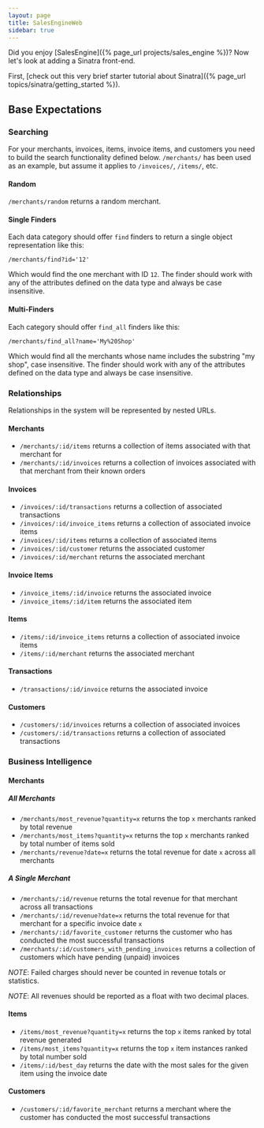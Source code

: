 ```yaml
---
layout: page
title: SalesEngineWeb
sidebar: true
---
```


Did you enjoy [SalesEngine]({% page_url projects/sales_engine %})? Now let's look at adding a Sinatra front-end.

First, [check out this very brief starter tutorial about Sinatra]({% page_url topics/sinatra/getting_started %}).

## Base Expectations

### Searching

For your merchants, invoices, items, invoice items, and customers you need to build the search functionality defined below. `/merchants/` has been used as an example, but assume it applies to `/invoices/`, `/items/`, etc.

#### Random

`/merchants/random` returns a random merchant.

#### Single Finders

Each data category should offer `find` finders to return a single object representation like this:

```
/merchants/find?id='12'
```

Which would find the one merchant with ID `12`. The finder should work with any of the attributes defined on the data type and always be case insensitive.

#### Multi-Finders

Each category should offer `find_all` finders like this:

```
/merchants/find_all?name='My%20Shop'
```

Which would find all the merchants whose name includes the substring "my shop", case insensitive. The finder should work with any of the attributes defined on the data type and always be case insensitive.

### Relationships

Relationships in the system will be represented by nested URLs.

#### Merchants

* `/merchants/:id/items` returns a collection of items associated with that merchant for
* `/merchants/:id/invoices` returns a collection of invoices associated with that merchant from their known orders

#### Invoices

* `/invoices/:id/transactions` returns a collection of associated transactions
* `/invoices/:id/invoice_items` returns a collection of associated invoice items
* `/invoices/:id/items` returns a collection of associated items
* `/invoices/:id/customer` returns the associated customer
* `/invoices/:id/merchant` returns the associated merchant

#### Invoice Items

* `/invoice_items/:id/invoice` returns the associated invoice
* `/invoice_items/:id/item` returns the associated item

#### Items

* `/items/:id/invoice_items` returns a collection of associated invoice items
* `/items/:id/merchant` returns the associated merchant

#### Transactions

* `/transactions/:id/invoice` returns the associated invoice

#### Customers

* `/customers/:id/invoices` returns a collection of associated invoices
* `/customers/:id/transactions` returns a collection of associated transactions

### Business Intelligence

#### Merchants

##### All Merchants

* `/merchants/most_revenue?quantity=x` returns the top `x` merchants ranked by total revenue
* `/merchants/most_items?quantity=x` returns the top `x` merchants ranked by total number of items sold
* `/merchants/revenue?date=x` returns the total revenue for date `x` across all merchants

##### A Single Merchant

* `/merchants/:id/revenue` returns the total revenue for that merchant across all transactions
* `/merchants/:id/revenue?date=x` returns the total revenue for that merchant for a specific invoice date `x`
* `/merchants/:id/favorite_customer` returns the customer who has conducted the most successful transactions
* `/merchants/:id/customers_with_pending_invoices` returns a collection of customers which have pending (unpaid) invoices

_NOTE_: Failed charges should never be counted in revenue totals or statistics.

_NOTE_: All revenues should be reported as a float with two decimal places.

#### Items

* `/items/most_revenue?quantity=x` returns the top `x` items ranked by total revenue generated
* `/items/most_items?quantity=x` returns the top `x` item instances ranked by total number sold
* `/items/:id/best_day` returns the date with the most sales for the given item using the invoice date

#### Customers

* `/customers/:id/favorite_merchant` returns a merchant where the customer has conducted the most successful transactions
